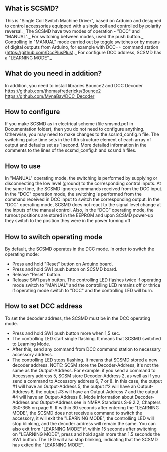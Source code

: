 What is SCSMD?
-------------
This is "Single Coil Switch Machine Driver", based on Arduino and designed to control accessories equipped with a single coil and controlled by polarity reversal._
The SCSMD have two modes of operation - "DCC" and "MANUAL"._
For switching between modes, used the push button._
Controlling in "MANUAL" mode carried out by toggle switches or by means of digital outputs from Arduino, for example with DCC++ command station (https://github.com/DccPlusPlus)._
For configure DCC address, SCSMD has a "LEARNING MODE"._

What do you need in addition?
-------------------------
In addition, you need to install libraries Bounce2 and DCC Decoder
https://github.com/thomasfredericks/Bounce2
https://github.com/MynaBay/DCC_Decoder

How to configure
----------------
If you make SCSMD as in electrical scheme (file smsmd.pdf in Documentation folder), then you do not need to configure anything.
Otherwise, you may need to make changes to the scsmd_config.h file.
The switching pulse time sets in the fifth structure element of each array of output and defaults set as 1 second.
More detailed information in the comments to the lines of the scsmd_config.h and  scsmd.h files.

How to use
----------
In "MANUAL" operating mode, the switching is performed by supplying or disconnecting the low level (ground) to the corresponding control inputs.
At the same time, the SCSMD ignores commands received from the DCC input.
In the "DCC" operation mode, the switching is performed from the command received in DCC input to switch the corresponding output.
In the "DCC" operating mode, SCSMD does not react to the signal level change at the inputs of the manual control.
Also, in the “DCC” operating mode, the turnout positions are stored in the EEPROM and upon SCSMD power-up they switch to the position they were in the power turning off 

How to switch operating mode
----------------------------
By default, the SCSMD operates in the DCC mode.
In order to switch the operating mode:
* Press and hold "Reset" button on Arduino board.
* Press and hold SW1 push button on SCSMD board.
* Release "Reset" button.
* Release SW1 push button.
The controlling LED flashes twice if operating mode switch to "MANUAL" and the controlling LED remains off or thrice if operating mode switch to "DCC" and the controlling LED will burn.

How to set DCC address
----------------------
To set the decoder address, the SCSMD must be in the DCC operating mode.
* Press and hold SW1 push button more when 1,5 sec.
* The controlling LED start single flashing. It means that SCSMD switched to Learning Mode.
* After this, send any command from DCC command station to necessary accessory address. 
* The controlling LED stops flashing. It means that SCSMD stored a new decoder address.
NOTE: SCSM store the Decoder-Address, it's not the same as the Output-Address.
For example:
  if you send a command to Accessory address 5, SCSM store Decoder-Address 2, as well as if you send a command to Accessory address 6, 7 or 8.
  In this case, the output #1 will have an Output-Address 5, the output #2 will have an Output-Address 6, the output #3 will have an Output-Address 7 and the output #4 will have an Output-Address 8.
  Mode information about Decoder-Address and Output-Address see in NMRA Standards S-9.2.2, Chapters 350-365 on page 9. 
If within 30 seconds after entering the "LEARNING MODE", the SCSMD does not receive a command to switch the accessory, it will exit the "LEARNING MODE", the controlling LED will stop blinking, and the decoder address will remain the same.
You can also exit from "LEARNING MODE" if, within 15 seconds after switching on "LEARNING MODE", press and hold again more than 1.5 seconds the SW1 button. The LED will also stop blinking, indicating that the SCSMD has exited the "LEARNING MODE".
